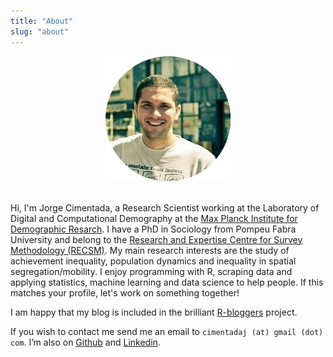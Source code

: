```yaml
---
title: "About"
slug: "about"
---
```


<center><img src="/img/headshot.jpg" alt="Drawing" style="width:
200px;"/></center>

<br>

Hi, I'm Jorge Cimentada, a Research Scientist working at the Laboratory of
Digital and Computational Demography at the [Max Planck Institute for
Demographic Resarch](https://www.demogr.mpg.de/en/). I have a PhD in Sociology
from Pompeu Fabra University and belong to the [Research and Expertise Centre
for Survey Methodology (RECSM)](https://www.upf.edu/web/survey). My main
research interests are the study of achievement inequality, population dynamics
and inequality in spatial segregation/mobility. I enjoy programming with R,
scraping data and applying statistics, machine learning and data science to help
people. If this matches your profile, let's work on something together!

I am happy that my blog is included in the brilliant [R-bloggers](https://www.r-bloggers.com/) project. 

If you wish to contact me send me an email to `cimentadaj (at) gmail (dot)
com`. I’m also on [Github](https://github.com/cimentadaj) and
[Linkedin](https://www.linkedin.com/in/jorge-cimentada-1740877a/).
